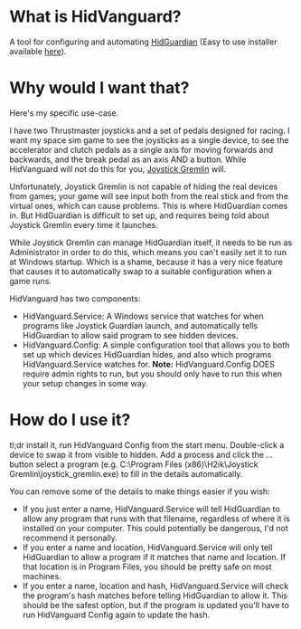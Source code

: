 # What is HidVanguard?
A tool for configuring and automating [HidGuardian](https://github.com/ViGEm/HidGuardian) (Easy to use installer available [here](https://inputmapper.com/downloads/download/5-tools/76-inputmapper-hidguardian)).

# Why would I want that?
Here's my specific use-case.

I have two Thrustmaster joysticks and a set of pedals designed for racing. I want my space sim game to see the joysticks as a single device, to see the accelerator and clutch pedals as a single axis for moving forwards and backwards, and the break pedal as an axis AND a button. While HidVanguard will not do this for you, [Joystick Gremlin](https://whitemagic.github.io/JoystickGremlin/) will.

Unfortunately, Joystick Gremlin is not capable of hiding the real devices from games; your game will see input both from the real stick and from the virtual ones, which can cause problems. This is where HidGuardian comes in. But HidGuardian is difficult to set up, and requires being told about Joystick Gremlin every time it launches.

While Joystick Gremlin can manage HidGuardian itself, it needs to be run as Administrator in order to do this, which means you can't easily set it to run at Windows startup. Which is a shame, because it has a very nice feature that causes it to automatically swap to a suitable configuration when a game runs.

HidVanguard has two components:
* HidVanguard.Service: A Windows service that watches for when programs like Joystick Guardian launch, and automatically tells HidGuardian to allow said program to see hidden devices.
* HidVanguard.Config: A simple configuration tool that allows you to both set up which devices HidGuardian hides, and also which programs HidVanguard.Service watches for. **Note:** HidVanguard.Config DOES require admin rights to run, but you should only have to run this when your setup changes in some way.

# How do I use it?
tl;dr install it, run HidVanguard Config from the start menu. Double-click a device to swap it from visible to hidden. Add a process and click the ... button select a program (e.g. C:\Program Files (x86)\H2ik\Joystick Gremlin\joystick_gremlin.exe) to fill in the details automatically.

You can remove some of the details to make things easier if you wish:

* If you just enter a name, HidVanguard.Service will tell HidGuardian to allow any program that runs with that filename, regardless of where it is installed on your computer. This could potentially be dangerous, I'd not recommend it personally.
* If you enter a name and location, HidVanguard.Service will only tell HidGuardian to allow a program if it matches that name and location. If that location is in Program Files, you should be pretty safe on most machines.
* If you enter a name, location and hash, HidVanguard.Service will check the program's hash matches before telling HidGuardian to allow it. This should be the safest option, but if the program is updated you'll have to run HidVanguard Config again to update the hash.
